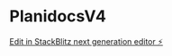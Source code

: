 # PlanidocsV4

[Edit in StackBlitz next generation editor ⚡️](https://stackblitz.com/~/github.com/Sosbx/PlanidocsV4)
